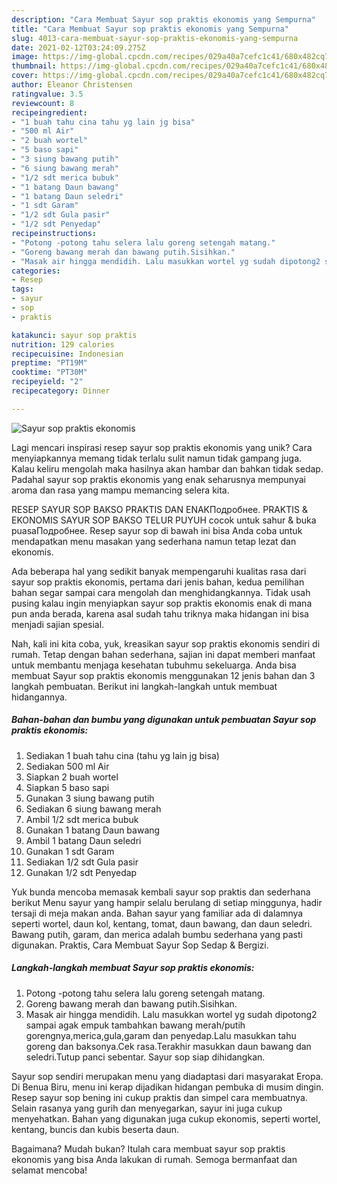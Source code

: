 ```yaml
---
description: "Cara Membuat Sayur sop praktis ekonomis yang Sempurna"
title: "Cara Membuat Sayur sop praktis ekonomis yang Sempurna"
slug: 4013-cara-membuat-sayur-sop-praktis-ekonomis-yang-sempurna
date: 2021-02-12T03:24:09.275Z
image: https://img-global.cpcdn.com/recipes/029a40a7cefc1c41/680x482cq70/sayur-sop-praktis-ekonomis-foto-resep-utama.jpg
thumbnail: https://img-global.cpcdn.com/recipes/029a40a7cefc1c41/680x482cq70/sayur-sop-praktis-ekonomis-foto-resep-utama.jpg
cover: https://img-global.cpcdn.com/recipes/029a40a7cefc1c41/680x482cq70/sayur-sop-praktis-ekonomis-foto-resep-utama.jpg
author: Eleanor Christensen
ratingvalue: 3.5
reviewcount: 8
recipeingredient:
- "1 buah tahu cina tahu yg lain jg bisa"
- "500 ml Air"
- "2 buah wortel"
- "5 baso sapi"
- "3 siung bawang putih"
- "6 siung bawang merah"
- "1/2 sdt merica bubuk"
- "1 batang Daun bawang"
- "1 batang Daun seledri"
- "1 sdt Garam"
- "1/2 sdt Gula pasir"
- "1/2 sdt Penyedap"
recipeinstructions:
- "Potong -potong tahu selera lalu goreng setengah matang."
- "Goreng bawang merah dan bawang putih.Sisihkan."
- "Masak air hingga mendidih. Lalu masukkan wortel yg sudah dipotong2 sampai agak empuk tambahkan bawang merah/putih gorengnya,merica,gula,garam dan penyedap.Lalu masukkan tahu goreng dan baksonya.Cek rasa.Terakhir masukkan daun bawang dan seledri.Tutup panci sebentar. Sayur sop siap dihidangkan."
categories:
- Resep
tags:
- sayur
- sop
- praktis

katakunci: sayur sop praktis 
nutrition: 129 calories
recipecuisine: Indonesian
preptime: "PT19M"
cooktime: "PT30M"
recipeyield: "2"
recipecategory: Dinner

---
```



![Sayur sop praktis ekonomis](https://img-global.cpcdn.com/recipes/029a40a7cefc1c41/680x482cq70/sayur-sop-praktis-ekonomis-foto-resep-utama.jpg)

Lagi mencari inspirasi resep sayur sop praktis ekonomis yang unik? Cara menyiapkannya memang tidak terlalu sulit namun tidak gampang juga. Kalau keliru mengolah maka hasilnya akan hambar dan bahkan tidak sedap. Padahal sayur sop praktis ekonomis yang enak seharusnya mempunyai aroma dan rasa yang mampu memancing selera kita.

RESEP SAYUR SOP BAKSO PRAKTIS DAN ENAKПодробнее. PRAKTIS &amp; EKONOMIS SAYUR SOP BAKSO TELUR PUYUH cocok untuk sahur &amp; buka puasaПодробнее. Resep sayur sop di bawah ini bisa Anda coba untuk mendapatkan menu masakan yang sederhana namun tetap lezat dan ekonomis.

Ada beberapa hal yang sedikit banyak mempengaruhi kualitas rasa dari sayur sop praktis ekonomis, pertama dari jenis bahan, kedua pemilihan bahan segar sampai cara mengolah dan menghidangkannya. Tidak usah pusing kalau ingin menyiapkan sayur sop praktis ekonomis enak di mana pun anda berada, karena asal sudah tahu triknya maka hidangan ini bisa menjadi sajian spesial.


Nah, kali ini kita coba, yuk, kreasikan sayur sop praktis ekonomis sendiri di rumah. Tetap dengan bahan sederhana, sajian ini dapat memberi manfaat untuk membantu menjaga kesehatan tubuhmu sekeluarga. Anda bisa membuat Sayur sop praktis ekonomis menggunakan 12 jenis bahan dan 3 langkah pembuatan. Berikut ini langkah-langkah untuk membuat hidangannya.

<!--inarticleads1-->

##### Bahan-bahan dan bumbu yang digunakan untuk pembuatan Sayur sop praktis ekonomis:

1. Sediakan 1 buah tahu cina (tahu yg lain jg bisa)
1. Sediakan 500 ml Air
1. Siapkan 2 buah wortel
1. Siapkan 5 baso sapi
1. Gunakan 3 siung bawang putih
1. Sediakan 6 siung bawang merah
1. Ambil 1/2 sdt merica bubuk
1. Gunakan 1 batang Daun bawang
1. Ambil 1 batang Daun seledri
1. Gunakan 1 sdt Garam
1. Sediakan 1/2 sdt Gula pasir
1. Gunakan 1/2 sdt Penyedap


Yuk bunda mencoba memasak kembali sayur sop praktis dan sederhana berikut  Menu sayur yang hampir selalu berulang di setiap minggunya, hadir tersaji di meja makan anda. Bahan sayur yang familiar ada di dalamnya seperti wortel, daun kol, kentang, tomat, daun bawang, dan daun seledri. Bawang putih, garam, dan merica adalah bumbu sederhana yang pasti digunakan. Praktis, Cara Membuat Sayur Sop Sedap &amp; Bergizi. 

<!--inarticleads2-->

##### Langkah-langkah membuat Sayur sop praktis ekonomis:

1. Potong -potong tahu selera lalu goreng setengah matang.
1. Goreng bawang merah dan bawang putih.Sisihkan.
1. Masak air hingga mendidih. Lalu masukkan wortel yg sudah dipotong2 sampai agak empuk tambahkan bawang merah/putih gorengnya,merica,gula,garam dan penyedap.Lalu masukkan tahu goreng dan baksonya.Cek rasa.Terakhir masukkan daun bawang dan seledri.Tutup panci sebentar. Sayur sop siap dihidangkan.


Sayur sop sendiri merupakan menu yang diadaptasi dari masyarakat Eropa. Di Benua Biru, menu ini kerap dijadikan hidangan pembuka di musim dingin. Resep sayur sop bening ini cukup praktis dan simpel cara membuatnya. Selain rasanya yang gurih dan menyegarkan, sayur ini juga cukup menyehatkan. Bahan yang digunakan juga cukup ekonomis, seperti wortel, kentang, buncis dan kubis beserta daun. 

Bagaimana? Mudah bukan? Itulah cara membuat sayur sop praktis ekonomis yang bisa Anda lakukan di rumah. Semoga bermanfaat dan selamat mencoba!
